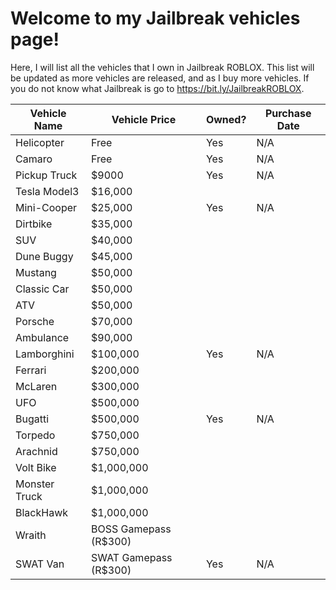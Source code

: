 # Welcome to my Jailbreak vehicles page!
Here, I will list all the vehicles that I own in Jailbreak ROBLOX. This list will be updated as more vehicles are released, and as I buy more vehicles. If you do not know what Jailbreak is go to https://bit.ly/JailbreakROBLOX.

|Vehicle Name     |Vehicle Price           |Owned?     |Purchase Date|
|-----------------|------------------------|-----------|-------------|
|Helicopter       |Free                    |Yes        |N/A          |
|Camaro           |Free                    |Yes        |N/A          |
|Pickup Truck     |$9000                   |Yes        |N/A          |
|Tesla Model3     |$16,000                 |           |             |
|Mini-Cooper      |$25,000                 |Yes        |N/A          |
|Dirtbike         |$35,000                 |           |             |
|SUV              |$40,000                 |           |             |
|Dune Buggy       |$45,000                 |           |             |
|Mustang          |$50,000                 |           |             |
|Classic Car      |$50,000                 |           |             |
|ATV              |$50,000                 |           |             |
|Porsche          |$70,000                 |           |             |
|Ambulance        |$90,000                 |           |             |
|Lamborghini      |$100,000                |Yes        |N/A          |
|Ferrari          |$200,000                |           |             |
|McLaren          |$300,000                |           |             |
|UFO              |$500,000                |           |             |
|Bugatti          |$500,000                |Yes        |N/A          |
|Torpedo          |$750,000                |           |             |
|Arachnid         |$750,000                |           |             |
|Volt Bike        |$1,000,000              |           |             |
|Monster Truck    |$1,000,000              |           |             |
|BlackHawk        |$1,000,000              |           |             |
|Wraith           |BOSS Gamepass (R$300)   |           |             |
|SWAT Van         |SWAT Gamepass (R$300)   |Yes        |N/A          |

